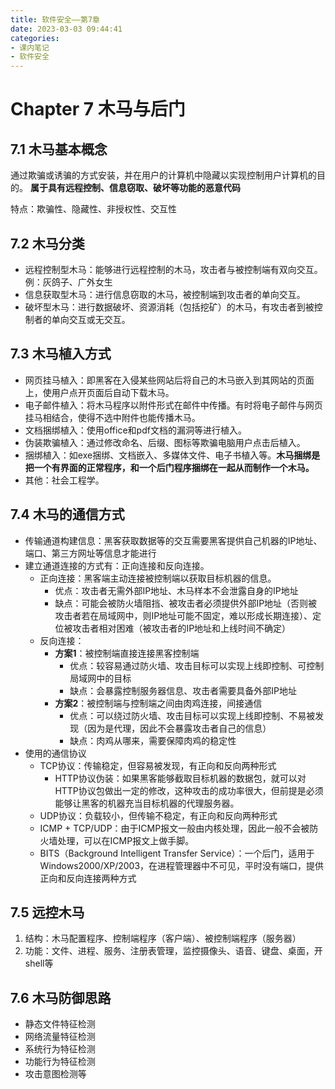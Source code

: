 ```yaml
---
title: 软件安全——第7章
date: 2023-03-03 09:44:41
categories:
- 课内笔记
- 软件安全
---
```

# Chapter 7 木马与后门
## 7.1 木马基本概念
通过欺骗或诱骗的方式安装，并在用户的计算机中隐藏以实现控制用户计算机的目的。
**属于具有远程控制、信息窃取、破坏等功能的恶意代码**

特点：欺骗性、隐藏性、非授权性、交互性

## 7.2 木马分类
- 远程控制型木马：能够进行远程控制的木马，攻击者与被控制端有双向交互。例：灰鸽子、广外女生
- 信息获取型木马：进行信息窃取的木马，被控制端到攻击者的单向交互。
- 破坏型木马：进行数据破坏、资源消耗（包括挖矿）的木马，有攻击者到被控制者的单向交互或无交互。

## 7.3 木马植入方式
- 网页挂马植入：即黑客在入侵某些网站后将自己的木马嵌入到其网站的页面上，使用户点开页面后自动下载木马。
- 电子邮件植入：将木马程序以附件形式在邮件中传播。有时将电子邮件与网页挂马相结合，使得不选中附件也能传播木马。
- 文档捆绑植入：使用office和pdf文档的漏洞等进行植入。
- 伪装欺骗植入：通过修改命名、后缀、图标等欺骗电脑用户点击后植入。
- 捆绑植入：如exe捆绑、文档嵌入、多媒体文件、电子书植入等。**木马捆绑是把一个有界面的正常程序，和一个后门程序捆绑在一起从而制作一个木马。**
- 其他：社会工程学。

## 7.4 木马的通信方式
- 传输通道构建信息：黑客获取数据等的交互需要黑客提供自己机器的IP地址、端口、第三方网址等信息才能进行
- 建立通道连接的方式有：正向连接和反向连接。
	- 正向连接：黑客端主动连接被控制端以获取目标机器的信息。
		- 优点：攻击者无需外部IP地址、木马样本不会泄露自身的IP地址
		- 缺点：可能会被防火墙阻挡、被攻击者必须提供外部IP地址（否则被攻击者若在局域网中，则IP地址可能不固定，难以形成长期连接）、定位被攻击者相对困难（被攻击者的IP地址和上线时间不确定）
	- 反向连接：
		- **方案1**：被控制端直接连接黑客控制端
			- 优点：较容易通过防火墙、攻击目标可以实现上线即控制、可控制局域网中的目标
			- 缺点：会暴露控制服务器信息、攻击者需要具备外部IP地址
		- **方案2**：被控制端与控制端之间由肉鸡连接，间接通信
			- 优点：可以绕过防火墙、攻击目标可以实现上线即控制、不易被发现（因为是代理，因此不会暴露攻击者自己的信息）
			- 缺点：肉鸡从哪来，需要保障肉鸡的稳定性
- 使用的通信协议
	- TCP协议：传输稳定，但容易被发现，有正向和反向两种形式
		- HTTP协议伪装：如果黑客能够截取目标机器的数据包，就可以对HTTP协议包做出一定的修改，这种攻击的成功率很大，但前提是必须能够让黑客的机器充当目标机器的代理服务器。
	- UDP协议：负载较小，但传输不稳定，有正向和反向两种形式
	- ICMP + TCP/UDP：由于ICMP报文一般由内核处理，因此一般不会被防火墙处理，可以在ICMP报文上做手脚。
	- BITS（Background Intelligent Transfer Service）：一个后门，适用于Windows2000/XP/2003，在进程管理器中不可见，平时没有端口，提供正向和反向连接两种方式

## 7.5 远控木马
1. 结构：木马配置程序、控制端程序（客户端）、被控制端程序（服务器）
2. 功能：文件、进程、服务、注册表管理，监控摄像头、语音、键盘、桌面，开shell等

## 7.6 木马防御思路
- 静态文件特征检测
- 网络流量特征检测
- 系统行为特征检测
- 功能行为特征检测
- 攻击意图检测等